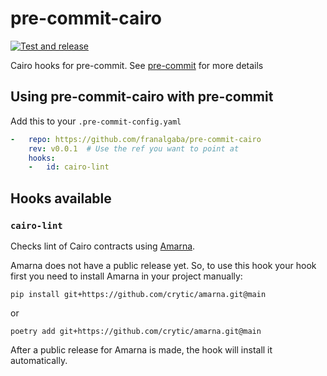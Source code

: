 # pre-commit-cairo

[![Test and release](https://github.com/franalgaba/pre-commit-cairo/actions/workflows/release.yml/badge.svg?branch=main)](https://github.com/franalgaba/pre-commit-cairo/actions/workflows/release.yml)

Cairo hooks for pre-commit. See [pre-commit](https://github.com/pre-commit/pre-commit) for more details

## Using pre-commit-cairo with pre-commit

Add this to your `.pre-commit-config.yaml`

```yaml
-   repo: https://github.com/franalgaba/pre-commit-cairo
    rev: v0.0.1  # Use the ref you want to point at
    hooks:
    -   id: cairo-lint
```

## Hooks available

### `cairo-lint`

Checks lint of Cairo contracts using [Amarna](https://github.com/crytic/amarna).

Amarna does not have a public release yet. So, to use this hook your hook first you need to install Amarna in your project manually:

`pip install git+https://github.com/crytic/amarna.git@main`

or

`poetry add git+https://github.com/crytic/amarna.git@main`

After a public release for Amarna is made, the hook will install it automatically.